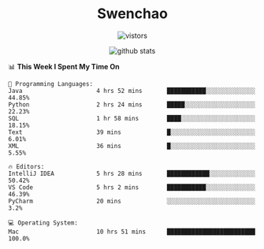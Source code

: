 <h1 align="center">Swenchao</h3>

<p align="center">
  <img src="https://visitor-badge.glitch.me/badge?page_id=Swenchao" alt="vistors" />
</p>

<p align="center">
  <img src="https://github-readme-stats.vercel.app/api?username=Swenchao&count_private=true&show_icons=true&theme=vue-dark&hide_title=true" alt="github stats" />
</p>

<!--START_SECTION:waka-->
📊 **This Week I Spent My Time On** 

```text
💬 Programming Languages: 
Java                     4 hrs 52 mins       ███████████░░░░░░░░░░░░░░   44.85% 
Python                   2 hrs 24 mins       █████░░░░░░░░░░░░░░░░░░░░   22.23% 
SQL                      1 hr 58 mins        ████░░░░░░░░░░░░░░░░░░░░░   18.15% 
Text                     39 mins             █░░░░░░░░░░░░░░░░░░░░░░░░   6.01% 
XML                      36 mins             █░░░░░░░░░░░░░░░░░░░░░░░░   5.55%

🔥 Editors: 
IntelliJ IDEA            5 hrs 28 mins       ████████████░░░░░░░░░░░░░   50.42% 
VS Code                  5 hrs 2 mins        ███████████░░░░░░░░░░░░░░   46.39% 
PyCharm                  20 mins             ░░░░░░░░░░░░░░░░░░░░░░░░░   3.2%

💻 Operating System: 
Mac                      10 hrs 51 mins      █████████████████████████   100.0%

```


<!--END_SECTION:waka-->
